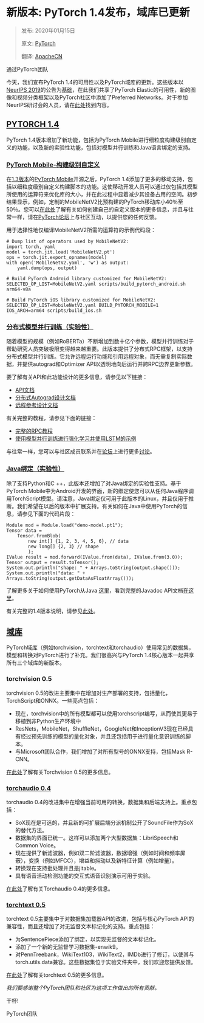 # 新版本: PyTorch 1.4发布，域库已更新

> 发布: 2020年01月15日
> 
> 原文: [PyTorch](https://pytorch.org/blog/pytorch-1-dot-4-released-and-domain-libraries-updated/)
> 
> 翻译: [ApacheCN](https://pytorch.apachecn.org/docs/LatestChanges/PyTorch_V1.4.html)

通过PyTorch团队

今天，我们宣布PyTorch 1.4的可用性以及PyTorch域库的更新。这些版本以[NeurIPS 2019](https://pytorch.org/blog/pytorch-adds-new-tools-and-libraries-welcomes-preferred-networks-to-its-community/)的公告为[基础](https://pytorch.org/blog/pytorch-adds-new-tools-and-libraries-welcomes-preferred-networks-to-its-community/)，在此我们共享了PyTorch Elastic的可用性，新的图像和视频分类框架以及PyTorch社区中添加了Preferred Networks。对于参加NeurIPS研讨会的人员，请在[此处](https://research.fb.com/neurips-2019-expo-workshops/)找到内容。

## [PYTORCH 1.4](https://pytorch.org/blog/pytorch-1-dot-4-released-and-domain-libraries-updated/#pytorch-14)

PyTorch 1.4版本增加了新功能，包括为PyTorch Mobile进行细粒度构建级别自定义的功能，以及新的实验性功能，包括对模型并行训练和Java语言绑定的支持。

### [PyTorch Mobile-构建级别自定义](https://pytorch.org/blog/pytorch-1-dot-4-released-and-domain-libraries-updated/#pytorch-mobile---build-level-customization)

在[1.3版本](https://pytorch.org/blog/pytorch-1-dot-3-adds-mobile-privacy-quantization-and-named-tensors/)的[PyTorch Mobile](https://pytorch.org/blog/pytorch-1-dot-3-adds-mobile-privacy-quantization-and-named-tensors/)开源之后，PyTorch 1.4添加了更多的移动支持，包括以细粒度级别自定义构建脚本的功能。这使移动开发人员可以通过仅包括其模型所使用的运算符来优化库的大小，并在此过程中显着减少其设备占用的空间。初步结果显示，例如，定制的MobileNetV2比预构建的PyTorch移动库小40％至50％。您可以[在此处](https://pytorch.org/mobile/home/)了解有关如何创建自己的自定义版本的更多信息，并且与往常一样，请在[PyTorch论坛](https://discuss.pytorch.org/c/mobile)上与社区互动，以提供您的任何反馈。

用于选择性地仅编译MobileNetV2所需的运算符的示例代码段：

```
# Dump list of operators used by MobileNetV2:
import torch, yaml
model = torch.jit.load('MobileNetV2.pt')
ops = torch.jit.export_opnames(model)
with open('MobileNetV2.yaml', 'w') as output:
    yaml.dump(ops, output)

```


```
# Build PyTorch Android library customized for MobileNetV2:
SELECTED_OP_LIST=MobileNetV2.yaml scripts/build_pytorch_android.sh arm64-v8a

# Build PyTorch iOS library customized for MobileNetV2:
SELECTED_OP_LIST=MobileNetV2.yaml BUILD_PYTORCH_MOBILE=1 IOS_ARCH=arm64 scripts/build_ios.sh

```


### [分布式模型并行训练（实验性）](https://pytorch.org/blog/pytorch-1-dot-4-released-and-domain-libraries-updated/#distributed-model-parallel-training-experimental)

随着模型的规模（例如RoBERTa）不断增加到数十亿个参数，模型并行训练对于帮助研究人员突破极限变得越来越重要。此版本提供了分布式RPC框架，以支持分布式模型并行训练。它允许远程运行功能和引用远程对象，而无需复制实际数据，并提供autograd和Optimizer API以透明地向后运行并跨RPC边界更新参数。

要了解有关API和此功能设计的更多信息，请参见以下链接：

* [API文档](https://pytorch.org/docs/stable/rpc.html)
* [分布式Autograd设计文档](https://pytorch.org/docs/stable/notes/distributed_autograd.html)
* [远程参考设计文档](https://pytorch.org/docs/stable/notes/rref.html)

有关完整的教程，请参见下面的链接：

* [完整的RPC教程](https://pytorch.org/tutorials/intermediate/rpc_tutorial.html)
* [使用模型并行训练进行强化学习并使用LSTM的示例](https://github.com/pytorch/examples/tree/master/distributed/rpc)

与往常一样，您可以与社区成员联系并在[论坛](https://discuss.pytorch.org/c/distributed/distributed-rpc)上进行更多[讨论](https://discuss.pytorch.org/c/distributed/distributed-rpc)。

### [Java绑定（实验性）](https://pytorch.org/blog/pytorch-1-dot-4-released-and-domain-libraries-updated/#java-bindings-experimental)

除了支持Python和C ++，此版本还增加了对Java绑定的实验性支持。基于PyTorch Mobile中为Android开发的界面，新的绑定使您可以从任何Java程序调用TorchScript模型。请注意，Java绑定仅可用于此版本的Linux，并且仅用于推断。我们希望在以后的版本中扩展支持。有关如何在Java中使用PyTorch的信息，请参见下面的代码片段：


```
Module mod = Module.load("demo-model.pt1");
Tensor data =
    Tensor.fromBlob(
        new int[] {1, 2, 3, 4, 5, 6}, // data
        new long[] {2, 3} // shape
        );
IValue result = mod.forward(IValue.from(data), IValue.from(3.0));
Tensor output = result.toTensor();
System.out.println("shape: " + Arrays.toString(output.shape()));
System.out.println("data: " + Arrays.toString(output.getDataAsFloatArray()));

```

了解更多关于如何使用PyTorch从Java [这里](https://github.com/pytorch/java-demo)，看到完整的Javadoc API文档[在这里](https://pytorch.org/javadoc/1.4.0/)。

有关完整的1.4版本说明，请参见[此处](https://github.com/pytorch/pytorch/releases)。

## [域库](https://pytorch.org/blog/pytorch-1-dot-4-released-and-domain-libraries-updated/#domain-libraries)

PyTorch域库（例如torchvision，torchtext和torchaudio）使用常见的数据集，模型和转换对PyTorch进行了补充。我们很高兴与PyTorch 1.4核心版本一起共享所有三个域库的新版本。

### torchvision 0.5[](https://pytorch.org/blog/pytorch-1-dot-4-released-and-domain-libraries-updated/#torchvision-05)

torchvision 0.5的改进主要集中在增加对生产部署的支持，包括量化，TorchScript和ONNX。一些亮点包括：

* 现在，torchvision中的所有模型都可以使用torchscript编写，从而使其更易于移植到非Python生产环境中
* ResNets，MobileNet，ShuffleNet，GoogleNet和InceptionV3现在已经具有经过预先训练的模型的量化对象，并且还包括用于进行量化意识训练的脚本。
* 与Microsoft团队合作，我们增加了对所有型号的ONNX支持，包括Mask R-CNN。

[在此处](https://github.com/pytorch/vision/releases)了解有关Torchvision 0.5的更多信息。

### [torchaudio 0.4](https://pytorch.org/blog/pytorch-1-dot-4-released-and-domain-libraries-updated/#torchaudio-04)

torchaudio 0.4的改进集中在增强当前可用的转换，数据集和后端支持上。重点包括：

* SoX现在是可选的，并且新的可扩展后端分派机制公开了SoundFile作为SoX的替代方法。
* 数据集的界面已统一。这样可以添加两个大型数据集：LibriSpeech和Common Voice。
* 现在提供了新滤波器，例如双二阶滤波器，数据增强（例如时间和频率屏蔽），变换（例如MFCC），增益和抖动以及新特征计算（例如增量）。
* 转换现在支持批处理并且是jitable。
* 具有语音活动检测功能的交互式语音识别演示可用于实验。

[在此处](https://github.com/pytorch/audio/releases)了解有关Torchaudio 0.4的更多信息。

### [torchtext 0.5](https://pytorch.org/blog/pytorch-1-dot-4-released-and-domain-libraries-updated/#torchtext-05)

torchtext 0.5主要集中于对数据集加载器API的改进，包括与核心PyTorch API的兼容性，而且还增加了对无监督文本标记化的支持。重点包括：

* 为SentencePiece添加了绑定，以实现无监督的文本标记化。
* 添加了一个新的无监督学习数据集-enwik9。
* 对PennTreebank，WikiText103，WikiText2，IMDb进行了修订，以使其与torch.utils.data兼容。这些数据集位于实验文件夹中，我们欢迎您提供反馈。

[在此处](https://github.com/pytorch/text/releases)了解有关torchtext 0.5的更多信息。

*我们要感谢整个PyTorch团队和社区为这项工作做出的所有贡献。*

干杯!

PyTorch团队